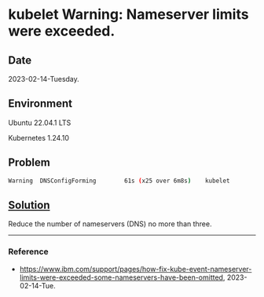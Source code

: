 # kubelet Warning: Nameserver limits were exceeded.

## Date

2023-02-14-Tuesday.

## Environment

Ubuntu 22.04.1 LTS

Kubernetes 1.24.10

## Problem

```bash
Warning  DNSConfigForming        61s (x25 over 6m8s)    kubelet            Nameserver limits were exceeded, some nameservers have been omitted, the applied nameserver line is: 192.126.63.1 192.168.2.135 8.8.8.8
```

## [Solution](https://www.ibm.com/support/pages/how-fix-kube-event-nameserver-limits-were-exceeded-some-nameservers-have-been-omitted)

Reduce the number of nameservers (DNS) no more than three.

---

### Reference
- https://www.ibm.com/support/pages/how-fix-kube-event-nameserver-limits-were-exceeded-some-nameservers-have-been-omitted, 2023-02-14-Tue.
